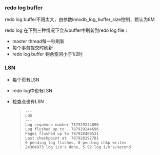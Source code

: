 ### redo log buffer

redo log buffer不用太大，由参数innodb_log_buffer_size控制，默认为8M

redo log 在下列三种情况下会从buffer中刷新到redo log file：

- master thread每一秒刷新
- 每个事务提交时刷新
- redo log buffer 剩余空间小于1/2时



### LSN

- 每个页有LSN

- redo log中也有LSN

- 检查点也有LSN

  > ```
  > ---
  > LOG
  > ---
  > Log sequence number 787929244696
  > Log flushed up to   787929244696
  > Pages flushed up to 787928409521
  > Last checkpoint at  787928192781
  > 0 pending log flushes, 0 pending chkp writes
  > 24304973 log i/o's done, 5.92 log i/o's/second
  > ```

# 